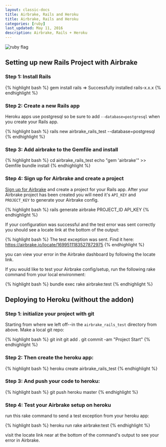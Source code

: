 ```yaml
---
layout: classic-docs
title: Airbrake, Rails and Heroku
title: Airbrake, Rails and Heroku
categories: [ruby]
last_updated: May 11, 2016
description: Airbrake, Rails + Heroku
---
```


![ruby flag](/docs/assets/img/docs/ruby_flag.jpeg)

## Setting up new Rails Project with Airbrake

### Step 1: Install Rails

{% highlight bash %}
gem install rails
=> Successfully installed rails-x.x.x
{% endhighlight %}

### Step 2: Create a new Rails app
Heroku apps use postgresql so be sure to add `--database=postgresql` when you
create your Rails app.

{% highlight bash %}
rails new airbrake_rails_test --database=postgresql
{% endhighlight %}

### Step 3: Add airbrake to the Gemfile and install

{% highlight bash %}
cd airbrake_rails_test
echo "gem 'airbrake'" >> Gemfile
bundle install
{% endhighlight %}

### Step 4: Sign up for Airbrake and create a project

[Sign up for Airbrake](https://airbrake.io) and create a project for your Rails
app.  After your Airbrake project has been created you will need it's `API_KEY`
and `PROJECT_KEY` to generate your Airbrake config.

{% highlight bash %}
rails generate airbrake PROJECT_ID API_KEY
{% endhighlight %}

If your configuration was successful and the test error was sent correctly you
should see a locate link at the bottom of the output:

{% highlight bash %}
The test exception was sent. Find it here: https://airbrake.io/locate/1699511183527872975
{% endhighlight %}

you can view your error in the Airbrake dashboard by following the locate link.

If you would like to test your Airbrake config/setup, run the following rake
command from your local environment:

{% highlight bash %}
bundle exec rake airbrake:test
{% endhighlight %}

## Deploying to Heroku (without the addon)

### Step 1: initialize your project with git
Starting from where we left off--in the `airbrake_rails_test` directory from
above. Make a local git repo:

{% highlight bash %}
git init
git add .
git commit -am "Project Start"
{% endhighlight %}

### Step 2: Then create the heroku app:

{% highlight bash %}
heroku create airbrake_rails_test
{% endhighlight %}

### Step 3: And push your code to heroku:

{% highlight bash %}
git push heroku master
{% endhighlight %}

### Step 4: Test your Airbrake setup on heroku

run this rake command to send a test exception from your heroku app:

{% highlight bash %}
heroku run rake airbrake:test
{% endhighlight %}

visit the locate link near at the bottom of the command's output to see your
error in Airbrake.
